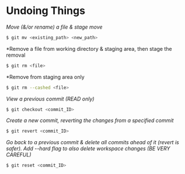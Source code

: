 # Undoing Things
*Move (&/or rename) a file & stage move*  
```bash
$ git mv <existing_path> <new_path>
```
*Remove a file from working directory & staging area, then stage the removal  
```bash
$ git rm <file>
```
*Remove from staging area only  
```bash
$ git rm --cashed <file>
```
*View a previous commit (READ only)*
```bash
$ git checkout <commit_ID>
```
*Create a new commit, reverting the changes from a specified commit*
```bash
$ git revert <commit_ID>
```
*Go back to a previous commit & delete all commits ahead of it (revert is safer). Add --hard flag to also delete workspace changes (BE VERY CAREFUL)*
```bash
$ git reset <commit_ID>
```